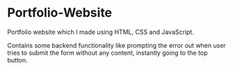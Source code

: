 # Portfolio-Website

Portfolio website which I made using HTML, CSS and JavaScript.

Contains some backend functionality like prompting the error out when user tries to submit the form without any content, instantly going to the top button.

